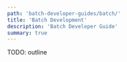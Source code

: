 ```yaml
---
path: 'batch-developer-guides/batch/'
title: 'Batch Development'
description: 'Batch Developer Guide'
summary: true
---
```


TODO: outline
